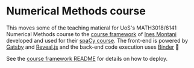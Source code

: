 # Numerical Methods course

This moves some of the teaching matieral for UoS's MATH3018/6141 Numerical Methods course to the
[course framework](https://github.com/ines/course-starter-python) of
[Ines Montani](https://github.com/ines) developed and used for their
[spaCy course](https://course.spacy.io). The front-end is powered by
[Gatsby](http://gatsbyjs.org/) and [Reveal.js](https://revealjs.com) and the
back-end code execution uses [Binder](https://mybinder.org) 💖

See the
[course framework README](https://github.com/ines/course-starter-python) for
details on how to deploy.
